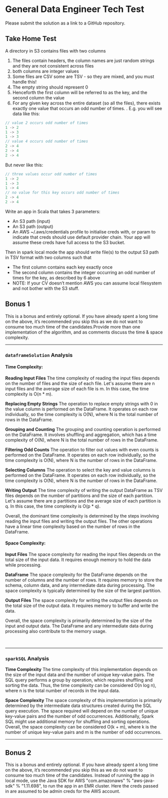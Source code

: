 # General Data Engineer Tech Test

Please submit the solution as a link to a GitHub repository.

## Take Home Test

A directory in S3 contains files with two columns

1. The files contain headers, the column names are just random strings and they are not consistent across files
2. both columns are integer values
3. Some files are CSV some are TSV - so they are mixed, and you must handle this!
4. The empty string should represent 0
5. Henceforth the first column will be referred to as the key, and the second column the value
6. For any given key across the entire dataset (so all the files), there exists exactly one value that occurs an odd number of times. . E.g. you
   will see data like this:

```scala
// value 2 occurs odd number of times
1 -> 2
1 -> 3
1 -> 3
// value 4 occurs odd number of times
2 -> 4
2 -> 4
2 -> 4
```

But never like this:
```scala
// three values occur odd number of times
1 -> 2
1 -> 3
1 -> 4
// no value for this key occurs odd number of times
2 -> 4
2 -> 4
```

Write an app in Scala that takes 3 parameters:
* An S3 path (input)
* An S3 path (output)
* An AWS ~/.aws/credentials profile to initialise creds with, or param to indicate that creds should use default provider chain. Your app
will assume these creds have full access to the S3 bucket.

Then in spark local mode the app should write file(s) to the output S3 path in TSV format with two columns such that
* The first column contains each key exactly once
* The second column contains the integer occurring an odd number of times for the key, as described by 6 above
* NOTE: If your CV doesn’t mention AWS you can assume local filesystem and not bother with the S3 stuff.

## Bonus 1

This is a bonus and entirely optional. If you have already spent a long time on the above, it’s recommended you skip this as we do not want to
consume too much time of the candidates.Provide more than one implementation of the algorithm, and as comments discuss the time & space complexity.

---

### `dataframeSolution` Analysis

#### Time Complexity:

**Reading Input Files** The time complexity of reading the input files depends on the number of files and the size of each file. Let's assume there are n input files and the average size of each file is m. In this case, the time complexity is O(n * m).

**Replacing Empty Strings** The operation to replace empty strings with 0 in the value column is performed on the DataFrame. It operates on each row individually, so the time complexity is O(N), where N is the total number of rows in the DataFrame.

**Grouping and Counting** The grouping and counting operation is performed on the DataFrame. It involves shuffling and aggregation, which has a time complexity of O(N), where N is the total number of rows in the DataFrame.

**Filtering Odd Counts** The operation to filter out values with even counts is performed on the DataFrame. It operates on each row individually, so the time complexity is O(N), where N is the number of rows in the DataFrame.

**Selecting Columns** The operation to select the key and value columns is performed on the DataFrame. It operates on each row individually, so the time complexity is O(N), where N is the number of rows in the DataFrame.

**Writing Output** The time complexity of writing the output DataFrame as TSV files depends on the number of partitions and the size of each partition. Let's assume there are p partitions and the average size of each partition is q. In this case, the time complexity is O(p * q).

Overall, the dominant time complexity is determined by the steps involving reading the input files and writing the output files. The other operations have a linear time complexity based on the number of rows in the DataFrame.

#### Space Complexity:

**Input Files** The space complexity for reading the input files depends on the total size of the input data. It requires enough memory to hold the data while processing.

**DataFrame** The space complexity for the DataFrame depends on the number of columns and the number of rows. It requires memory to store the schema, column data, and any intermediate data during processing. The space complexity is typically determined by the size of the largest partition.

**Output Files** The space complexity for writing the output files depends on the total size of the output data. It requires memory to buffer and write the data.

Overall, the space complexity is primarily determined by the size of the input and output data. The DataFrame and any intermediate data during processing also contribute to the memory usage.

<br>

---
### `sparkSQL` Analysis

**Time Complexity** The time complexity of this implementation depends on the size of the input data and the number of unique key-value pairs. The SQL query performs a group by operation, which requires shuffling and sorting the data. Thus, the time complexity can be considered O(n log n), where n is the total number of records in the input data.

**Space Complexity** The space complexity of this implementation is primarily determined by the intermediate data structures created during the SQL query execution. The space required will depend on the number of unique key-value pairs and the number of odd occurrences. Additionally, Spark SQL might use additional memory for shuffling and sorting operations. Overall, the space complexity can be considered O(k + m), where k is the number of unique key-value pairs and m is the number of odd occurrences.

---

## Bonus 2

This is a bonus and entirely optional. If you have already spent a long time on the above, it’s recommended you skip this as we do not want to
consume too much time of the candidates.
Instead of running the app in local mode, use the Java SDK for AWS "com.amazonaws" % "aws-java-sdk" % "1.11.698", to run the
app in an EMR cluster. Here the creds passed in are assumed to be admin creds for the AWS account.